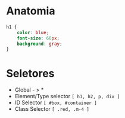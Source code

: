 # Anatomia

```css
h1 {
    color: blue;
    font-size: 60px;
    background: gray;
}
```

# Seletores
* Global - > *
* Element/Type selector `[ h1, h2, p, div ]`
* ID Selector `[ #box, #container ]`
* Class Selector `[ .red, .m-4 ]`

